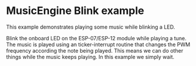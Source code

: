# MusicEngine Blink example
This example demonstrates playing some music while blinking a LED.

 Blink the onboard LED on the ESP-07/ESP-12 module while playing a tune.
 The music is played using an ticker-interrupt routine that changes the
 PWM frequency according the note being played. This means we can do other
 things while the music keeps playing. In this example we simply wait.
